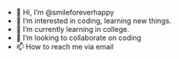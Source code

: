 - 👋 Hi, I’m @smileforeverhappy
- 👀 I’m interested in coding, learning new things. 
- 🌱 I’m currently learning in college. 
- 💞️ I’m looking to collaborate on coding 
- 📫 How to reach me via email 

<!---
smileforeverhappy/smileforeverhappy is a ✨ special ✨ repository because its `README.md` (this file) appears on your GitHub profile.
You can click the Preview link to take a look at your changes.
--->
